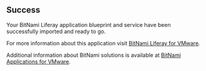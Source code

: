 [BitNami Applications for VMware]: http://bitnami.org/vmware "BitNami Applications for VMware"
[BitNami Liferay for VMware]: http://bitnami.org/vmware/liferay "Liferay Gallery for VMware"


## Success
Your BitNami Liferay application blueprint and service have been successfully imported and ready to go.

For more information about this application visit [BitNami Liferay for VMware].

Additional information about BitNami solutions is available at [BitNami Applications for VMware].

